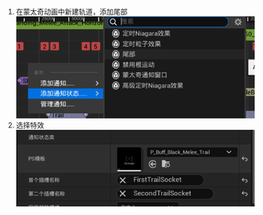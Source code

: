  1. 在蒙太奇动画中新建轨道，添加尾部
![输入图片说明](/imgs/2024-08-16/92cGCPR0DIIvFii4.png)
 2. 选择特效
![输入图片说明](/imgs/2024-08-16/sXbp0SDQ6CTSNrya.png)

<!--stackedit_data:
eyJoaXN0b3J5IjpbLTUwOTAyNTE0MV19
-->